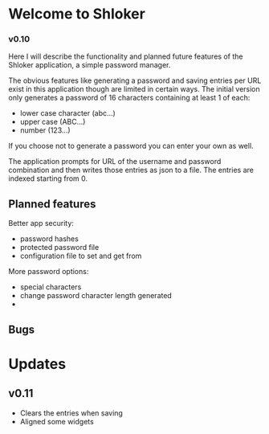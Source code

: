
# Welcome to Shloker
### v0.10
Here I will describe the functionality and planned future features of the Shloker application, a simple password manager.

The obvious features like generating a password and saving entries per URL exist in this application
though are limited in certain ways. The initial version only generates a password of 16 characters
containing at least 1 of each:

* lower case character (abc...)
* upper case (ABC...)
* number (123...)

If you choose not to generate a password you can enter your own as well.

The application prompts for URL of the username and password combination and then writes those entries as json to a 
file. The entries are indexed starting from 0.

## Planned features

Better app security:
* password hashes
* protected password file
* configuration file to set and get from

More password options:
* special characters
* change password character length generated
* 

## Bugs


# Updates
## v0.11
- Clears the entries when saving
- Aligned some widgets 